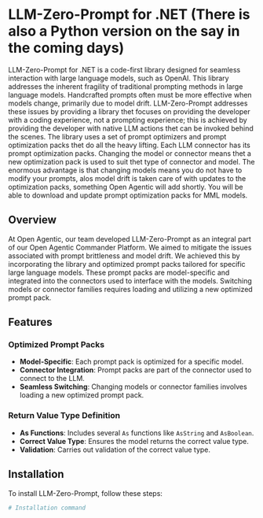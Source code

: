 # LLM-Zero-Prompt for .NET (There is also a Python version on the say in the coming days)

LLM-Zero-Prompt for .NET is a code-first library designed for seamless interaction with large language models, such as OpenAI. This library addresses the inherent fragility of traditional prompting methods in large language models. Handcrafted prompts often must be more effective when models change, primarily due to model drift. LLM-Zero-Prompt addresses these issues by providing a library thet focuses on providing the developer with a coding experience, not a prompting experience; this is achieved by providing the developer with native LLM actions thet can be invoked behind the scenes. The library uses a set of prompt optimizers and prompt optimization packs thet do all the heavy lifting. Each LLM connector has its prompt optimization packs. Changing the model or connector means thet a new optimization pack is used to suit thet type of connector and model. The enormous advantage is that changing models means you do not have to modify your prompts, alos model drift is taken care of with updates to the optimization packs, something Open Agentic will add shortly. You will be able to download and update prompt optimization packs for MML models.

## Overview

At Open Agentic, our team developed LLM-Zero-Prompt as an integral part of our Open Agentic Commander Platform. We aimed to mitigate the issues associated with prompt brittleness and model drift. We achieved this by incorporating the library and optimized prompt packs tailored for specific large language models. These prompt packs are model-specific and integrated into the connectors used to interface with the models. Switching models or connector families requires loading and utilizing a new optimized prompt pack.

## Features

### Optimized Prompt Packs
- **Model-Specific**: Each prompt pack is optimized for a specific model.
- **Connector Integration**: Prompt packs are part of the connector used to connect to the LLM.
- **Seamless Switching**: Changing models or connector families involves loading a new optimized prompt pack.

### Return Value Type Definition
- **As Functions**: Includes several `As` functions like `AsString` and `AsBoolean`.
- **Correct Value Type**: Ensures the model returns the correct value type.
- **Validation**: Carries out validation of the correct value type.

## Installation

To install LLM-Zero-Prompt, follow these steps:

```sh
# Installation command
